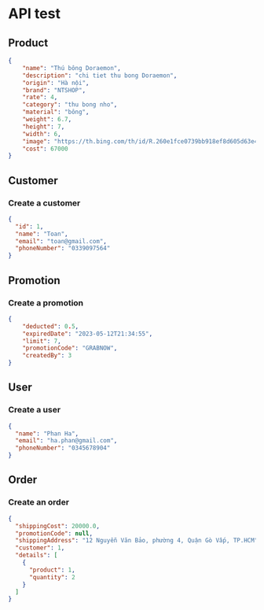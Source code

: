 # API test

## Product

```json
{
    "name": "Thú bông Doraemon",
    "description": "chi tiet thu bong Doraemon",
    "origin": "Hà nội",
    "brand": "NTSHOP",
    "rate": 4,
    "category": "thu bong nho",
    "material": "bông",
    "weight": 6.7,
    "height": 7,
    "width": 6,
    "image": "https://th.bing.com/th/id/R.260e1fce0739bb918ef8d605d63e45b5?rik=i8q7oFk9ewy4jw&pid=ImgRaw&r=0",
    "cost": 67000
}
```

## Customer

### Create a customer

```json
{
  "id": 1,
  "name": "Toan",
  "email": "toan@gmail.com",
  "phoneNumber": "0339097564"
}
```

## Promotion

### Create a promotion

```json
{
    "deducted": 0.5,
    "expiredDate": "2023-05-12T21:34:55",
    "limit": 7,
    "promotionCode": "GRABNOW",
    "createdBy": 3
}
```

## User

### Create a user

```json
{
  "name": "Phan Ha",
  "email": "ha.phan@gmail.com",
  "phoneNumber": "0345678904"
}
```

## Order

### Create an order

```json
{
  "shippingCost": 20000.0,
  "promotionCode": null,
  "shippingAddress": "12 Nguyễn Văn Bảo, phường 4, Quận Gò Vấp, TP.HCM",
  "customer": 1,
  "details": [
    {
      "product": 1,
      "quantity": 2
    }
  ]
}
```